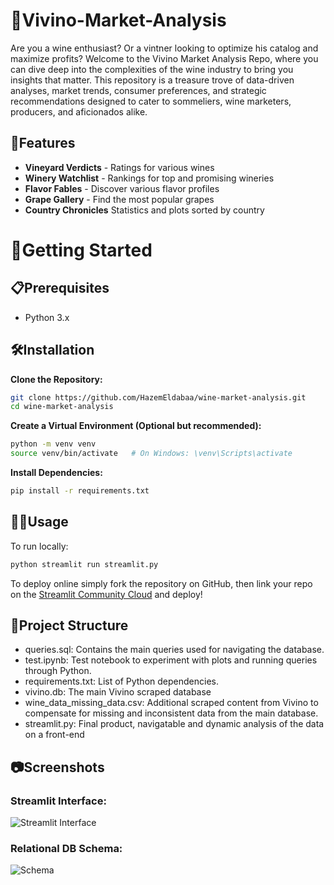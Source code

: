 # 🍷Vivino-Market-Analysis

Are you a wine enthusiast? Or a vintner looking to optimize his catalog and maximize profits? Welcome to the Vivino Market Analysis Repo, where you can dive deep into the complexities of the wine industry to bring you insights that matter. This repository is a treasure trove of data-driven analyses, market trends, consumer preferences, and strategic recommendations designed to cater to sommeliers, wine marketers, producers, and aficionados alike.

## 🚀Features

- **Vineyard Verdicts** - Ratings for various wines
- **Winery Watchlist** - Rankings for top and promising wineries
- **Flavor Fables** - Discover various flavor profiles
- **Grape Gallery** - Find the most popular grapes
- **Country Chronicles** Statistics and plots sorted by country

# 🏁Getting Started

## 📋Prerequisites
- Python 3.x
## 🛠️Installation

**Clone the Repository:**

```bash
git clone https://github.com/HazemEldabaa/wine-market-analysis.git
cd wine-market-analysis
```
**Create a Virtual Environment (Optional but recommended):**

```bash
python -m venv venv
source venv/bin/activate   # On Windows: \venv\Scripts\activate
```
**Install Dependencies:**

```bash
pip install -r requirements.txt
```
## 👩‍💻Usage
To run locally:

```bash
python streamlit run streamlit.py
```
To deploy online simply fork the repository on GitHub, then link your repo on the [Streamlit Community Cloud](https://streamlit.io/cloud) and deploy!

##  📁Project Structure
- queries.sql: Contains the main queries used for navigating the database.
- test.ipynb: Test notebook to experiment with plots and running queries through Python.
- requirements.txt: List of Python dependencies.
- vivino.db: The main Vivino scraped database
- wine_data_missing_data.csv: Additional scraped content from Vivino to compensate for missing and inconsistent data from the main database.
- streamlit.py: Final product, navigatable and dynamic analysis of the data on a front-end
## 📷Screenshots
### Streamlit Interface:
![Streamlit Interface](https://i.ibb.co/KVSkX9c/image.png)
### Relational DB Schema:
![Schema](https://i.ibb.co/v1VKQLC/vivino-db-diagram-horizontal.png)
